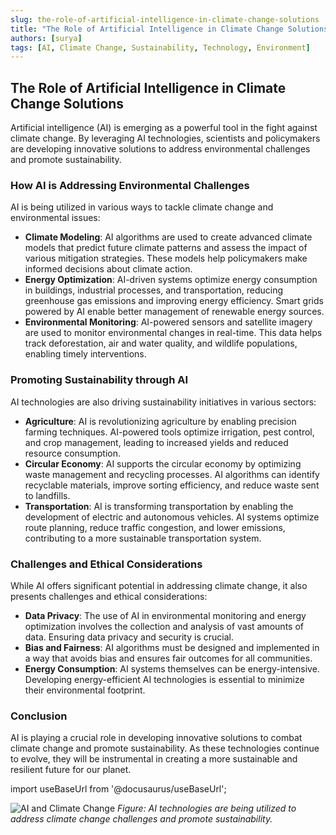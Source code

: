```yaml
---
slug: the-role-of-artificial-intelligence-in-climate-change-solutions
title: "The Role of Artificial Intelligence in Climate Change Solutions"
authors: [surya]
tags: [AI, Climate Change, Sustainability, Technology, Environment]
---
```


## The Role of Artificial Intelligence in Climate Change Solutions

Artificial intelligence (AI) is emerging as a powerful tool in the fight against climate change. By leveraging AI technologies, scientists and policymakers are developing innovative solutions to address environmental challenges and promote sustainability.

### How AI is Addressing Environmental Challenges

AI is being utilized in various ways to tackle climate change and environmental issues:

- **Climate Modeling**: AI algorithms are used to create advanced climate models that predict future climate patterns and assess the impact of various mitigation strategies. These models help policymakers make informed decisions about climate action.
- **Energy Optimization**: AI-driven systems optimize energy consumption in buildings, industrial processes, and transportation, reducing greenhouse gas emissions and improving energy efficiency. Smart grids powered by AI enable better management of renewable energy sources.
- **Environmental Monitoring**: AI-powered sensors and satellite imagery are used to monitor environmental changes in real-time. This data helps track deforestation, air and water quality, and wildlife populations, enabling timely interventions.

### Promoting Sustainability through AI

AI technologies are also driving sustainability initiatives in various sectors:

- **Agriculture**: AI is revolutionizing agriculture by enabling precision farming techniques. AI-powered tools optimize irrigation, pest control, and crop management, leading to increased yields and reduced resource consumption.
- **Circular Economy**: AI supports the circular economy by optimizing waste management and recycling processes. AI algorithms can identify recyclable materials, improve sorting efficiency, and reduce waste sent to landfills.
- **Transportation**: AI is transforming transportation by enabling the development of electric and autonomous vehicles. AI systems optimize route planning, reduce traffic congestion, and lower emissions, contributing to a more sustainable transportation system.

### Challenges and Ethical Considerations

While AI offers significant potential in addressing climate change, it also presents challenges and ethical considerations:

- **Data Privacy**: The use of AI in environmental monitoring and energy optimization involves the collection and analysis of vast amounts of data. Ensuring data privacy and security is crucial.
- **Bias and Fairness**: AI algorithms must be designed and implemented in a way that avoids bias and ensures fair outcomes for all communities.
- **Energy Consumption**: AI systems themselves can be energy-intensive. Developing energy-efficient AI technologies is essential to minimize their environmental footprint.

### Conclusion

AI is playing a crucial role in developing innovative solutions to combat climate change and promote sustainability. As these technologies continue to evolve, they will be instrumental in creating a more sustainable and resilient future for our planet.

import useBaseUrl from '@docusaurus/useBaseUrl';

<div className="text-center">
  <img 
    src={require('./ai-climate-change.jpeg').default}
    alt="AI and Climate Change"
    style={{
      maxWidth: '800px',
      width: '100%',
      height: 'auto',
      margin: '20px auto',
      display: 'block'
    }}
  />
  <em className="text-gray-600">
    Figure: AI technologies are being utilized to address climate change challenges and promote sustainability.
  </em>
</div>
